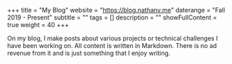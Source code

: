 +++
title = "My Blog"
website = "https://blog.nathanv.me"
daterange = "Fall 2019 - Present"
subtitle = ""
tags = []
description = ""
showFullContent = true
weight = 40
+++

On my blog, I make posts about various projects or technical challenges
I have been working on. All content is written in Markdown.
There is no ad revenue from it and is just something that I enjoy writing.
